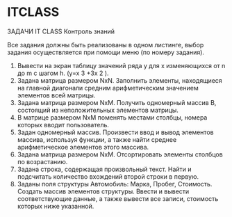# ITCLASS
ЗАДАЧИ IT CLASS
Контроль знаний

Все задания должны быть реализованы в одном листинге, выбор задания
осуществляется при помощи меню (по номеру задания).
1. Вывести на экран таблицу значений ряда y для x изменяющихся от n до m с
шагом h. (y=x 3 +3x 2 ).
2. Задана матрица размером NxN. Заполнить элементы, находящиеся на главной
диагонали средним арифметическим значением элементов всей матрицы.
3. Задана матрица размером NxM. Получить одномерный массив B, состоящий из
неположительных элементов матрицы.
4. В матрице размером NxM поменять местами столбцы, номера которых вводит
пользователь.
5. Задан одномерный массив. Произвести ввод и вывод элементов массива,
используя функции, а также найти среднее арифметическое элементов этого
массива.
6. Задана матрица размером NxM. Отсортировать элементы столбцов по
возрастанию.
7. Задана строка, содержащая произвольный текст. Найти и подсчитать
количество вхождений второй строки в первую.
8. Заданы поля структуры Автомобиль: Марка, Пробег, Стоимость. Создать
массив элементов структуры. Ввести и вывести соответствующие данные, а также
вывести все записи, стоимость которых ниже указанной.
